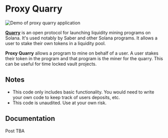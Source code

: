 # Proxy Quarry

![Demo of proxy quarry application](https://davidshaw.dev/proxy_quarry/pq_demo.gif)

**[Quarry](https://github.com/QuarryProtocol/quarry)** is an open protocol for launching liquidity mining programs on Solana. It's used notably by Saber and other Solana programs. It allows a user to stake their own tokens in a liquidity pool.
 
**Proxy Quarry** allows a program to mine on behalf of a user. A user stakes their token in the program and that program is the miner for the quarry. This can be useful for time locked vault projects.

## Notes
- This code only includes basic functionality. You would need to write your own code to keep track of users deposits, etc.
- This code is unaudited. Use at your own risk.

## Documentation

Post TBA
